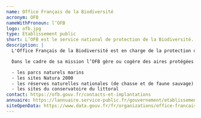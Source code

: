 ```yaml
---
name: Office Français de la Biodiversité
acronym: OFB
nameWithPronoun: l’OFB
logo: ofb.jpg
type: Etablissement public
short: L’OFB est le service national de protection de la Biodiversité.
description: |
  L'Office Français de la Biodiversité est en charge de la protection de la biodiversité ainsi qu'à la gestion durable de l'eau.

  Dans le cadre de sa mission l’OFB gère ou cogère des aires protégées :

  - les parcs naturels marins
  - les sites Natura 2000
  - les réserves naturelles nationales (de chasse et de faune sauvage)
  - les sites du conservatoire du littoral
contact: https://ofb.gouv.fr/contacts-et-implantations
annuaire: https://lannuaire.service-public.fr/gouvernement/etablissement-public_172138
siteOpenData: https://www.data.gouv.fr/fr/organizations/office-francais-de-la-biodiversite/
---
```


